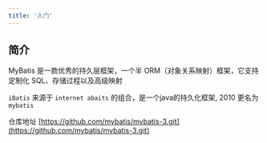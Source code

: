 ```yaml
---
title: '入门'
---
```


## 简介

MyBatis 是一款优秀的持久层框架，一个半 ORM（对象关系映射）框架，它支持定制化 SQL、存储过程以及高级映射

`iBatis` 来源于 `internet abaits` 的组合，是一个java的持久化框架, 2010 更名为 `mybatis`

仓库地址 [https://github.com/mybatis/mybatis-3.git](https://github.com/mybatis/mybatis-3.git)